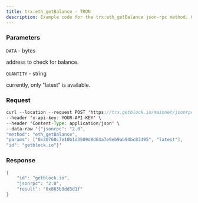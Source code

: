 ```yaml
---
title: trx:eth_getBalance - TRON
description: Example code for the trx:eth_getBalance json-rpc method. Сomplete guide on how to use trx:eth_getBalance json-rpc in GetBlock.io Web3 documentation.
---
```


### Parameters


`DATA` - bytes

address to check for balance.

`QUANTITY` - string

currently, only "latest" is available.

### Request

``` java
curl --location --request POST 'https://trx.getblock.io/mainnet/jsonrpc' \
--header 'x-api-key: YOUR-API-KEY' \
--header 'Content-Type: application/json' \
--data-raw '{"jsonrpc": "2.0",
"method": "eth_getBalance",
"params": ["0x30760c7e10b1d3509d8d64a7e9eb9ab94bc83495", "latest"],
"id": "getblock.io"}'
```

###  Response

``` java
{
    "id": "getblock.io",
    "jsonrpc": "2.0",
    "result": "0x863b9dd3d1f"
}
```

